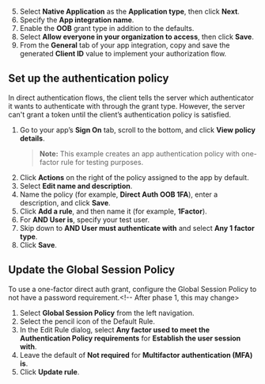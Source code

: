 5. Select **Native Application** as the **Application type**, then click **Next**.
1. Specify the **App integration name**.
1. Enable the **OOB** grant type in addition to the defaults.
1. Select **Allow everyone in your organization to access**, then click **Save**.
1. From the **General** tab of your app integration, copy and save the generated **Client ID** value to implement your authorization flow.

## Set up the authentication policy

In direct authentication flows, the client tells the server which authenticator it wants to authenticate with through the grant type. However, the server can't grant a token until the client’s authentication policy is satisfied.

1. Go to your app’s **Sign On** tab, scroll to the bottom, and click **View policy details**.
    > **Note:** This example creates an app authentication policy with one-factor rule for testing purposes.
1. Click **Actions** on the right of the policy assigned to the app by default.
1. Select **Edit name and description**.
1. Name the policy (for example, **Direct Auth OOB 1FA**), enter a description, and click **Save**.
1. Click **Add a rule**, and then name it (for example, **1Factor**).
1. For **AND User is**, specify your test user.
1. Skip down to **AND User must authenticate with** and select **Any 1 factor type**.
1. Click **Save**.

## Update the Global Session Policy

To use a one-factor direct auth grant, configure the Global Session Policy to not have a password requirement.<!-- After phase 1, this may change>

1. Select **Global Session Policy** from the left navigation.
1. Select the pencil icon of the Default Rule.
1. In the Edit Rule dialog, select **Any factor used to meet the Authentication Policy requirements** for **Establish the user session with**.
1. Leave the default of **Not required** for **Multifactor authentication (MFA) is**.
1. Click **Update rule**.
